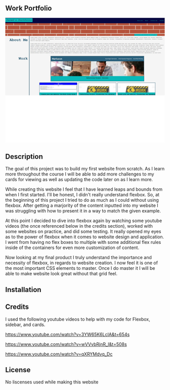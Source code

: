 ## Work Portfolio 

![image](https://github.com/spmfd/Portfolio-of-work/blob/main/assets/images/portfolio_website.png?raw=true)

## Description

The goal of this project was to build my first website from scratch. As I learn more throughout the course I will be able to add more challenges to my cards for viewing as well as updating the code later on as I learn more.

While creating this website I feel that I have learned leaps and bounds from when I first started. I'll be honest, I didn't really understand flexbox. So, at the beginning of this project I tried to do as much as I could without using flexbox. After getting a marjority of the content inputted into my website I was struggling with how to present it in a way to match the given example. 

At this point I decided to dive into flexbox again by watching some youtube videos (the once referenced below in the credits section), worked with some websites on practice, and did some testing. It really opened my eyes as to the power of flexbox when it comes to website design and application. I went from having no flex boxes to multiple with some additional flex rules inside of the containers for even more customization of content.

Now looking at my final product I truly understand the importance and necessity of flexbox, in regards to website creation. I now feel it is one of the most important CSS elements to master. Once I do master it I will be able to make website look great without that grid feel. 

## Installation

## Credits

I used the following youtube videos to help with my code for Flexbox, sidebar, and cards.

https://www.youtube.com/watch?v=3YW65K6LcIA&t=654s

https://www.youtube.com/watch?v=wVVvbRjnR_I&t=508s

https://www.youtube.com/watch?v=qXRYMdvq_Dc

## License

No liscenses used while making this website

